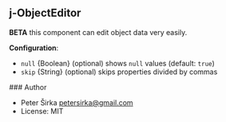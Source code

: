 ## j-ObjectEditor

__BETA__ this component can edit object data very easily.

__Configuration__:

- `null` {Boolean} (optional) shows `null` values (default: `true`)
- `skip` {String} (optional) skips properties divided by commas

### Author

- Peter Širka <petersirka@gmail.com>
- License: MIT